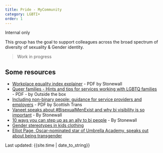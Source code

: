```yaml
---
title: Pride - MyCommunity
category: LGBTI+
order: 1
---
```


<span class="tag">Internal only</span>

This group has the goal to support colleagues across the broad spectrum of diversity of sexuality & Gender identity.

<blockquote class="red">
  <p>Work in progress</p>
</blockquote>

## Some resources
- [Workplace equality index explainer](/inclusion/lgbti/Workplace-Equality-Index-2022-awards-explainer.pdf) - PDF by Stonewall
- [Queer families - Hints and tips for services working with LGBTQ families](https://otbds.org/wp-content/uploads/2020/10/Advice-for-Services-working-with-LGBTQ-Families.pdf) - PDF - by Outside the box
- [Including non-binary people: guidance for service providers and employers](https://www.scottishtrans.org/wp-content/uploads/2016/11/Non-binary-guidance.pdf) - PDF by Scottish Trans
- [Vaneet speaks about #BisexualMenExist and why bi visibility is so important](https://www.stonewall.org.uk/about-us/news/vaneet-speaks-about-bisexualmenexist-and-why-bi-visibility-so-important) - By Stonewall
- [10 ways you can step up as an ally to bi people](https://www.stonewall.org.uk/about-us/news/10-ways-you-can-step-ally-bi-people) - By Stonewall
- [Gender stereotypes in kids clothing](https://mitraabrahams.co.uk/gender-stereotypes)
- [Elliot Page, Oscar-nominated star of Umbrella Academy, speaks out about being transgender](https://www.glaad.org/blog/elliot-page-oscar-nominated-star-umbrella-academy-speaks-out-about-being-transgender)


<div>Last updated: {{site.time | date_to_string}}</div>


